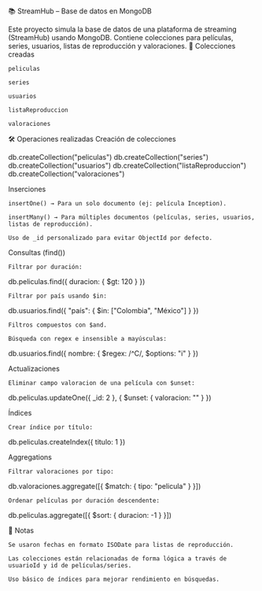 📚 StreamHub – Base de datos en MongoDB

Este proyecto simula la base de datos de una plataforma de streaming (StreamHub) usando MongoDB. Contiene colecciones para películas, series, usuarios, listas de reproducción y valoraciones.
📂 Colecciones creadas

    peliculas

    series

    usuarios

    listaReproduccion

    valoraciones

🛠 Operaciones realizadas
Creación de colecciones

db.createCollection("peliculas")
db.createCollection("series")
db.createCollection("usuarios")
db.createCollection("listaReproduccion")
db.createCollection("valoraciones")

Inserciones

    insertOne() → Para un solo documento (ej: película Inception).

    insertMany() → Para múltiples documentos (películas, series, usuarios, listas de reproducción).

    Uso de _id personalizado para evitar ObjectId por defecto.

Consultas (find())

    Filtrar por duración:

db.peliculas.find({ duracion: { $gt: 120 } })

    Filtrar por país usando $in:

db.usuarios.find({ "país": { $in: ["Colombia", "México"] } })

    Filtros compuestos con $and.

    Búsqueda con regex e insensible a mayúsculas:

db.usuarios.find({ nombre: { $regex: /^C/, $options: "i" } })

Actualizaciones

    Eliminar campo valoracion de una película con $unset:

db.peliculas.updateOne({ _id: 2 }, { $unset: { valoracion: "" } })

Índices

    Crear índice por título:

db.peliculas.createIndex({ titulo: 1 })

Aggregations

    Filtrar valoraciones por tipo:

db.valoraciones.aggregate([{ $match: { tipo: "pelicula" } }])

    Ordenar películas por duración descendente:

db.peliculas.aggregate([{ $sort: { duracion: -1 } }])

📌 Notas

    Se usaron fechas en formato ISODate para listas de reproducción.

    Las colecciones están relacionadas de forma lógica a través de usuarioId y id de películas/series.

    Uso básico de índices para mejorar rendimiento en búsquedas.
